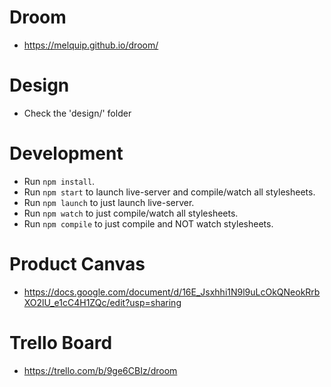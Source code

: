 # Droom
- https://melquip.github.io/droom/

# Design
- Check the 'design/' folder

# Development
- Run `npm install`.
- Run `npm start` to launch live-server and compile/watch all stylesheets.
- Run `npm launch` to just launch live-server.
- Run `npm watch` to just compile/watch all stylesheets.
- Run `npm compile` to just compile and NOT watch stylesheets.

# Product Canvas
- https://docs.google.com/document/d/16E_Jsxhhi1N9l9uLcOkQNeokRrbXO2lU_e1cC4H1ZQc/edit?usp=sharing

# Trello Board
- https://trello.com/b/9ge6CBIz/droom